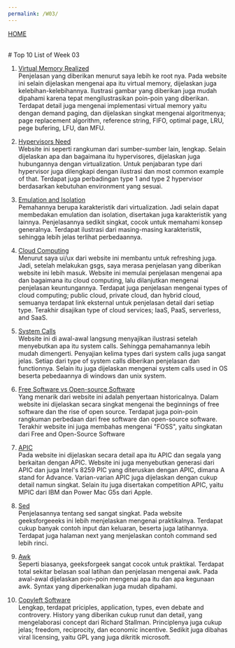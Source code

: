 ```yaml
---
permalink: /W03/
---
```

[HOME](../)

<br>
# Top 10 List of Week 03

1. [Virtual Memory Realized](https://www.tutorialspoint.com/operating_system/os_virtual_memory.htm)<br>
Penjelasan yang diberikan menurut saya lebih ke root nya.
Pada website ini selain dijelaskan mengenai apa itu virtual memory, dijelaskan juga kelebihan-kelebihannya.
Ilustrasi gambar yang diberikan juga mudah dipahami karena tepat mengilustrasikan poin-poin yang diberikan.
Terdapat detail juga mengenai implementasi virtual memory yaitu dengan demand paging, dan dijelaskan singkat mengenai algoritmenya; page replacement algorithm, reference string, FIFO, optimal page, LRU, pege bufering, LFU, dan MFU.

2. [Hypervisors Need](https://phoenixnap.com/kb/what-is-hypervisor-type-1-2)<br>
Website ini seperti rangkuman dari sumber-sumber lain, lengkap.
Selain dijelaskan apa dan bagaimana itu hypervisores, dijelaskan juga hubungannya dengan virtualization. 
Untuk penjabaran type dari hypervisor juga dilengkapi dengan ilustrasi dan most common example of that.
Terdapat juga perbadingan type 1 and type 2 hypervisor berdasarkan kebutuhan environment yang sesuai.

3. [Emulation and Isolation](https://www.geeksforgeeks.org/characteristics-of-virtualization/)<br>
Pemahannya berupa karakteristik dari virtualization.
Jadi selain dapat membedakan emulation dan isolation, disertakan juga karakteristik yang lainnya.
Penjelasannya sedikit singkat, cocok untuk memahami konsep generalnya.
Terdapat ilustrasi dari masing-masing karakteristik, sehingga lebih jelas terlihat perbedaannya.

4. [Cloud Computing](https://azure.microsoft.com/en-us/overview/what-is-cloud-computing/)<br>
Menurut saya ui/ux dari website ini membantu untuk refreshing juga.
Jadi, setelah melakukan gsgs, saya merasa penjelasan yang diberikan website ini lebih masuk.
Website ini memulai penjelasan mengenai apa dan bagaimana itu cloud computing, lalu dilanjutkan mengenai penjelasan keuntungannya.
Terdapat juga penjelasan mengenai types of cloud computing; public cloud, private cloud, dan hybrid cloud, semuanya terdapat link eksternal untuk penjelasan detail dari setiap type.
Terakhir disajikan type of cloud services; IaaS, PaaS, serverless, and SaaS.

5. [System Calls](https://www.guru99.com/system-call-operating-system.html)<br>
Website ini di awal-awal langsung menyajikan ilustrasi setelah menyebutkan apa itu system calls.
Sehingga pemahamannya lebih mudah dimengerti.
Penyajian kelima types dari system calls juga sangat jelas.
Setiap dari type of system calls diberikan penjelasan dan functionnya.
Selain itu juga dijelaskan mengenai system calls used in OS beserta pebedaannya di windows dan unix system.

6. [Free Software vs Open-source Software](https://www.digitalocean.com/community/tutorials/free-vs-open-source-software)<br>
Yang menarik dari website ini adalah penyertaan historicalnya.
Dalam website ini dijelaskan secara singkat mengenai the beginnings of free software dan the rise of open source.
Terdapat juga poin-poin rangkuman perbedaan dari free software dan open-source software.
Terakhir website ini juga membahas mengenai "FOSS", yaitu singkatan dari Free and Open-Source Software

7. [APIC](https://en.wikipedia.org/wiki/Advanced_Programmable_Interrupt_Controller)<br>
Pada website ini dijelaskan secara detail apa itu APIC dan segala yang berkaitan dengan APIC.
Website ini juga menyebutkan generasi dari APIC dan juga Intel's 8259 PIC yang diteruskan dengan APIC, dimana A stand for Advance.
Varian-varian APIC juga dijelaskan dengan cukup detail namun singkat.
Selain itu juga disertakan competition APIC, yaitu MPIC dari IBM dan Power Mac G5s dari Apple.

8. [Sed](https://www.geeksforgeeks.org/sed-command-in-linux-unix-with-examples/)<br>
Penjelasannya tentang sed sangat singkat.
Pada website geeksforgeeeks ini lebih menjelaskan mengenai praktikalnya.
Terdapat cukup banyak contoh input dan keluaran, beserta juga latihannya.
Terdapat juga halaman next yang menjelaskan contoh command sed lebih rinci.

9. [Awk](https://www.geeksforgeeks.org/awk-command-unixlinux-examples/)<br>
Seperti biasanya, geeksforgeek sangat cocok untuk praktikal.
Terdapat total sekitar belasan soal latihan dan penjelasan mengenai awk.
Pada awal-awal dijelaskan poin-poin mengenai apa itu dan apa kegunaan awk.
Syntax yang diperkenalkan juga mudah dipahami.

10. [Copyleft Software](https://en.wikipedia.org/wiki/Copyleft)<br>
Lengkap, terdapat priciples, application, types, even debate and controvery.
History yang diberikan cukup runut dan detail, yang mengelaborasi concept dari Richard Stallman.
Principlenya juga cukup jelas; freedom, reciprocity, dan economic incentive.
Sedikit juga dibahas viral licensing, yaitu GPL yang juga dikritik microsoft.
